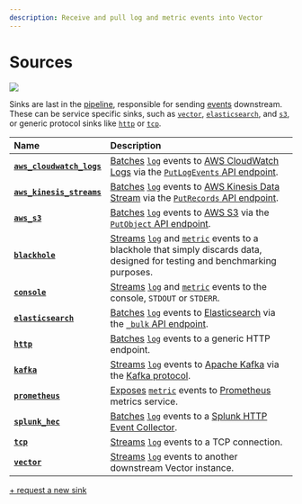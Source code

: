 ```yaml
---
description: Receive and pull log and metric events into Vector
---
```


<!--
     THIS FILE IS AUTOOGENERATED!

     To make changes please edit the template located at:

     scripts/generate/templates/docs/usage/configuration/sinks/README.md.erb
-->

# Sources

![][images.sinks]

Sinks are last in the [pipeline][docs.pipelines], responsible for sending
[events][docs.event] downstream. These can be service specific sinks, such as
[`vector`][docs.vector_sink], [`elasticsearch`][docs.elasticsearch_sink], and
[`s3`][docs.aws_s3_sink], or generic protocol sinks like
[`http`][docs.http_sink] or [`tcp`][docs.tcp_sink].

| Name  | Description |
|:------|:------------|
| [**`aws_cloudwatch_logs`**][docs.aws_cloudwatch_logs_sink] | [Batches](#buffers-and-batches) [`log`][docs.log_event] events to [AWS CloudWatch Logs][url.aws_cw_logs] via the [`PutLogEvents` API endpoint](https://docs.aws.amazon.com/AmazonCloudWatchLogs/latest/APIReference/API_PutLogEvents.html). |
| [**`aws_kinesis_streams`**][docs.aws_kinesis_streams_sink] | [Batches](#buffers-and-batches) [`log`][docs.log_event] events to [AWS Kinesis Data Stream][url.aws_kinesis_data_streams] via the [`PutRecords` API endpoint](https://docs.aws.amazon.com/kinesis/latest/APIReference/API_PutRecords.html). |
| [**`aws_s3`**][docs.aws_s3_sink] | [Batches](#buffers-and-batches) [`log`][docs.log_event] events to [AWS S3][url.aws_s3] via the [`PutObject` API endpoint](https://docs.aws.amazon.com/AmazonS3/latest/API/RESTObjectPUT.html). |
| [**`blackhole`**][docs.blackhole_sink] | [Streams](#streaming) [`log`][docs.log_event] and [`metric`][docs.metric_event] events to a blackhole that simply discards data, designed for testing and benchmarking purposes. |
| [**`console`**][docs.console_sink] | [Streams](#streaming) [`log`][docs.log_event] and [`metric`][docs.metric_event] events to the console, `STDOUT` or `STDERR`. |
| [**`elasticsearch`**][docs.elasticsearch_sink] | [Batches](#buffers-and-batches) [`log`][docs.log_event] events to [Elasticsearch][url.elasticsearch] via the [`_bulk` API endpoint](https://www.elastic.co/guide/en/elasticsearch/reference/current/docs-bulk.html). |
| [**`http`**][docs.http_sink] | [Batches](#buffers-and-batches) [`log`][docs.log_event] events to a generic HTTP endpoint. |
| [**`kafka`**][docs.kafka_sink] | [Streams](#streaming) [`log`][docs.log_event] events to [Apache Kafka][url.kafka] via the [Kafka protocol][url.kafka_protocol]. |
| [**`prometheus`**][docs.prometheus_sink] | [Exposes](#exposing-and-scraping) [`metric`][docs.metric_event] events to [Prometheus][url.prometheus] metrics service. |
| [**`splunk_hec`**][docs.splunk_hec_sink] | [Batches](#buffers-and-batches) [`log`][docs.log_event] events to a [Splunk HTTP Event Collector][url.splunk_hec]. |
| [**`tcp`**][docs.tcp_sink] | [Streams](#streaming) [`log`][docs.log_event] events to a TCP connection. |
| [**`vector`**][docs.vector_sink] | [Streams](#streaming) [`log`][docs.log_event] events to another downstream Vector instance. |

[+ request a new sink][url.new_sink]


[docs.aws_cloudwatch_logs_sink]: ../../../usage/configuration/sinks/aws_cloudwatch_logs.md
[docs.aws_kinesis_streams_sink]: ../../../usage/configuration/sinks/aws_kinesis_streams.md
[docs.aws_s3_sink]: ../../../usage/configuration/sinks/aws_s3.md
[docs.blackhole_sink]: ../../../usage/configuration/sinks/blackhole.md
[docs.console_sink]: ../../../usage/configuration/sinks/console.md
[docs.elasticsearch_sink]: ../../../usage/configuration/sinks/elasticsearch.md
[docs.event]: ../../../about/data-model.md#event
[docs.http_sink]: ../../../usage/configuration/sinks/http.md
[docs.kafka_sink]: ../../../usage/configuration/sinks/kafka.md
[docs.log_event]: ../../../about/data-model/log.md
[docs.metric_event]: ../../../about/data-model/metric.md
[docs.pipelines]: ../../../usage/configuration/README.md#composition
[docs.prometheus_sink]: ../../../usage/configuration/sinks/prometheus.md
[docs.splunk_hec_sink]: ../../../usage/configuration/sinks/splunk_hec.md
[docs.tcp_sink]: ../../../usage/configuration/sinks/tcp.md
[docs.vector_sink]: ../../../usage/configuration/sinks/vector.md
[images.sinks]: ../../../assets/sinks.svg
[url.aws_cw_logs]: https://docs.aws.amazon.com/AmazonCloudWatch/latest/logs/WhatIsCloudWatchLogs.html
[url.aws_kinesis_data_streams]: https://aws.amazon.com/kinesis/data-streams/
[url.aws_s3]: https://aws.amazon.com/s3/
[url.elasticsearch]: https://www.elastic.co/products/elasticsearch
[url.kafka]: https://kafka.apache.org/
[url.kafka_protocol]: https://kafka.apache.org/protocol
[url.new_sink]: https://github.com/timberio/vector/issues/new?labels=Type%3A+New+Feature
[url.prometheus]: https://prometheus.io/
[url.splunk_hec]: http://dev.splunk.com/view/event-collector/SP-CAAAE6M

